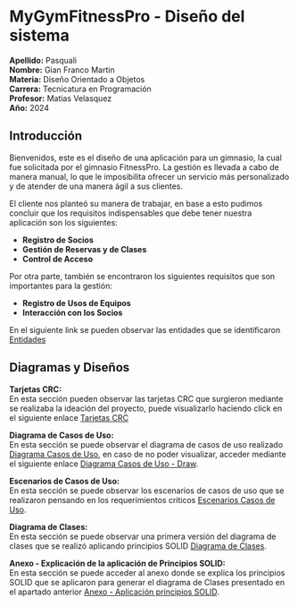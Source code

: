 # MyGymFitnessPro - Diseño del sistema #

**Apellido:** Pasquali <br>
**Nombre:** Gian Franco Martin <br>
**Materia:** Diseño Orientado a Objetos <br>
**Carrera:** Tecnicatura en Programación <br>
**Profesor:** Matias Velasquez <br>
**Año:** 2024 <br>

## Introducción ##
Bienvenidos, este es el diseño de una aplicación para un gimnasio, la cual fue solicitada por el gimnasio FitnessPro. 
La gestión es llevada a cabo de manera manual, lo que le imposibilita ofrecer un 
servicio más personalizado y de atender de una manera ágil a sus clientes. <br>

El cliente nos planteó su manera de trabajar, en base a esto pudimos concluir que los requisitos indispensables que debe tener nuestra aplicación son los siguientes: <br>

+ **Registro de Socios** <br>
+ **Gestión de Reservas y de Clases** <br>
+ **Control de Acceso** <br>

Por otra parte, también se encontraron los siguientes requisitos que son importantes para la gestión: <br>

+ **Registro de Usos de Equipos** <br>
+ **Interacción con los Socios** <br>


En el siguiente link se pueden observar las entidades que se identificaron [Entidades](https://drive.google.com/file/d/1wMRicO2FEqsFkLuRmVnyZaVn3sFvi7z6/view?usp=sharing) <br>


## Diagramas y Diseños ##

**Tarjetas CRC:** <br>
En esta sección pueden observar las tarjetas CRC que surgieron mediante se realizaba la ideación del proyecto, puede visualizarlo haciendo click en el siguiente enlace [Tarjetas CRC](https://docs.google.com/spreadsheets/d/14877jkGfCIJS2f2HMbcqVY_vgbtVX1zq/edit?usp=sharing&ouid=108557051530076371479&rtpof=true&sd=true) <br>

**Diagrama de Casos de Uso:** <br>
En esta sección se puede observar el diagrama de casos de uso realizado [Diagrama Casos de Uso](https://drive.google.com/file/d/1zPBe_UbrtpQ5K9Bl5MD2U1gazO3tEHQd/view), en caso de no poder visualizar, acceder mediante el siguiente enlace [Diagrama Casos de Uso - Draw](https://viewer.diagrams.net/?tags=%7B%7D&lightbox=1&highlight=0000ff&edit=_blank&layers=1&nav=1&title=Copia%20de%20Diagrama%20Casos%20de%20Uso%20(DOO).drawio#R%3Cmxfile%3E%3Cdiagram%20name%3D%22P%C3%A1gina-1%22%20id%3D%222rNKyTdJx1m8RtrSMfy1%22%3E7V1bc5s4GP01fmwGIS7mMXHSJNN2N9PMdtu%2B7BBQbG0xcoWcy%2F76FTcb6yM2wSBIpy8tyFguh3O%2Bq0QneLZ8uuT%2BavGJhSSamEb4NMHnE9NEhm3Iv9KR53zEnHp2PjLnNCyu2g7c0v9I%2BdVidE1DkuxcKBiLBF3tDgYsjkkgdsZ8ztnj7mX3LNr91ZU%2FJ2DgNvAjOPo3DcUiH52a7nb8itD5ovxl5Hj5J0u%2FvLi4k2Thh%2ByxMoQvJnjGGRP50fJpRqIUvRKX%2FHvvX%2Fh08w%2FjJBZNvhBe3%2F7888a7ePh49WFtzbz1x2T1ziyexoMfrYs7nphOJCc8u5MH8%2FTgliaCLH151SVdxn5CmTx8T0VMkuSGs%2FJ6%2BcubrxR3LJ5LGDlbxyFJ%2FyWG%2FPhxQQW5XflB%2BumjZI4cW4hlJM%2FQ5tvVOytu9oFwQZ4qQ8WdXhK2JII%2Fy0uKT6cF6AXt3pkYF3f6uH2KjufkY4vKE5xaxVf9gjnzzeRbcOVBge8rsEYmwPozmUtwuc%2FlcLwmDymyCQsyhEmcnpTYK3jKn5MKIFqwRBYA0zAAmJurqmC6vWEJoDwNlzTOwAwZB3hJ8a3Sw%2FUyOg2EvACfpQBQKfSP%2Fh2JblhCBWWxvOSOCcGWlQtOIzpPPxBMwZatRURjMtuYHqMbwLGKN5pCvHEN3E5vcEO8ISXj8DQ1uPIsZjHZhWpX%2F%2BSJiq%2Fp8YldnH3bOTt%2Fqlx4%2Flw5uSGcylsi%2FBDaCVvzgBxmkPD5nIgGqiXhjqOAD6%2FybOyaZ1OOcRL5gj7supe6B1b8wg2j8tY23Ni4k4IcHlaeeX7jxbeq7kCdyN2dyFUnypEBE2X82dx2e0qZHqDUbW753rJ0XU%2FVrmENrF0M3Y6M0%2Bi9xCd1O6EvWJL%2BnUVuSe0j0OltTENFcAPXYN4GYwDhRUSlvxkpgpbqP2o4qBlBa6QORMLMn79WTyozpafbqbKzcq7%2BHU%2Bp25E4HmDYkBooN%2FU82IRTWVp9D67Len6zcS8b8ajY6Nr9sdFwbL1sdAAbr%2BMgWj%2BTfaRkK5kgpjwoiyYyUMVnoZ8sMl6iJoRFr6GrfmqaTbnpNuRm8cjfGSeGUaY0VZfodENOy3ZOHJWfZkt%2BWpZ34nm2M8WWjU3sYpX5pt2MrtuZywvZ%2FX1C%2BqG0WxMwkTlNwyVBV2l5Y0mWd5wkdNjaBrZV9WM0eKw0BeDd%2BPMs1MwiTAigHJfghsOGnbYzQihhkjlC09reRJY6O2wip%2BMykRiGk67b0kACBz5Gi1jSvsLESxKTvPQbcBKSOKB%2BOs0D5WKdHo1Ky8gbWssWrEFq0vJuXI8ahknbyOjbTmDUdZhUSvugDSif1lhsACQZEG5TG%2BBgpE6l1tPGYANgGWnG4mQdiVHWkbAF6kjDG4GO60gtk5q31MCwRpa5A89it8yMEJzK1Zu5WzBzr3Z0%2F0rYRs7k5zoL2wfUMwK5juEMrmeYKP7W8wE9O6PSMyBVaz1L6qn89DTruSbz5uyeJG99RYGaIiHHhcrX2pW0YT50mkhUfC6toWms47SsEUR%2BUhPd67SZSEVuauKBbaY91sUY%2BkvEVtPcx26a%2B2gymp21LxBIogyk12jaJqDjTlZDkxWL6R2NaOiHWTw0CmVjED0anje0smGCODJlI13KLpcHHVa2%2FVvZfSlby6KNX4mMjcvsesjoADK2XS0Ic23D0ExGuGbjM0kIf8i8zFjiRRv2NQZfK23DKsXFk6BSuf1XztssMNAm65JSh32M%2BXpZ99cpM1SmNBWxDQtA6lTdifjHZ%2Fv7wl%2Fc%2F%2FvB%2Ben8%2BGGc%2FTE%2Fr1m2fx3POUkyDWfdr%2Fl2i0nA0h0Q1d7YccIGKq5hzcvCdpUOA%2FJsjcKuRRMG3j24Z%2B3RoiKy7jz2y4wcyj9PkeqgDdRS2y7YpGPg3hx0LZIwd%2FnipzlfKu3TlUgV%2FWkyw5NTL6TB0ZXwo8QMbCpya3bY6BXzYIsAW%2FnoVt3t1yp7nws5KOzpXgb03ttW42XkqaXUxr1tVdlwKr297Vq4YR9nAPo2XJqBRk5dPCh1HXUDDtpsanp1wAmnahhw6qQubPpsHVfeu02EH%2BatXPlHlGaana1e7diPTT2N3YlaNOGKy%2BpuswzPBeM%2Bp7uAdpK6HwWmCVo9ns7Uvd5iwC6ZttT9NVW6oxo%2FnQT8ZUR%2B0Lh6gxpXsI1KKrZ1uxxMpZaaR2Bca3aOz%2Fw4kCim5qDDst1R2kegQe7qXLtej9zo0%2Fvh1F7X991Dv7E0g5DXNr0H7%2BCQU%2BlN7xHM729lmMQn5Qo3ULnL%2Ffo4yncONJY6177VIzr6PdFvoX73QrL09gp46ltfkGdqVvivuSu6Ez42Td2ROyZ%2F037xgda1mPVI7l9bvfRjQWK6lLlQVlruZn31cdm46mO2xmA4HwPrctXFWWp5o7uV6h2H497g9XkEy0S6UnF92%2FS7KXPWbErdI%2FHhcnF1gRVy1f0jbV%2BmJdlSLgUaJhe3nS%2Fmo%2F31v8fzf9ZXnnl9f7X8XtN9r6TiWbTO8xU1k3FV5mzwNkejjA91mINaLDtOzltG3F3vW%2Bktdn%2BZj4OF7uA9Y0bbV3TU9N4b7kDvStkwNz8NApIM%2FzK9o3TvqrpHrgHf4trXtpVaoN9Wyo56cfr7GNi2Lf%2F20nUQPEz7K8jVIj7WbH0AUg1bAzLUKq9rtCSVXUa726lsTyupYNI9DlLpLUk2JWPtdYNWgHomY2%2BrhV9GUl3xLziN8xeJ%2BUWIk%2Bcqnbwv47g0BfRonB7flyFPt%2F93QI749r9gwBf%2FAw%3D%3D%3C%2Fdiagram%3E%3C%2Fmxfile%3E).<br>

**Escenarios de Casos de Uso:** <br>
En esta sección se puede observar los escenarios de casos de uso que se realizaron pensando en los requerimientos criticos [Escenarios Casos de Uso](https://docs.google.com/spreadsheets/d/1w6QqIfBc6tFknKwZa0FfA4q6TJn-tqJbOQZ5olLuRHc/edit?usp=sharing). <br>

**Diagrama de Clases:** <br>
En esta sección se puede observar una primera versión del diagrama de clases que se realizó aplicando principios SOLID [Diagrama de Clases](https://drive.google.com/file/d/1j_6_zixc97vXVsbrUZCjRHs2ybycL_AH/view?usp=sharing). <br>

**Anexo - Explicación de la aplicación de Principios SOLID:** <br>
En esta sección se puede acceder al anexo donde se explica los principios SOLID que se aplicaron para generar el diagrama de Clases presentado en el apartado anterior [Anexo - Aplicación principios SOLID](https://docs.google.com/document/d/1mnCSFXDmXh5SstS1VAgBLsxGxIyblfvOGI2G3-fjAno/edit?usp=sharing). <br>
